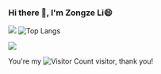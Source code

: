### Hi there 👋, I'm Zongze Li😄


![](https://github-readme-stats.vercel.app/api?username=zongze-lee&show_icons=true&theme=transparent)
![Top Langs](https://github-readme-stats.vercel.app/api/top-langs/?username=zongze-lee&layout=compact&theme=tokyonight)


![](https://github-readme-activity-graph.cyclic.app/graph?username=zongze-lee&theme=dracula)

You're my ![Visitor Count](https://profile-counter.glitch.me/zongze-lee/count.svg) visitor, thank you!
<!--
**zongze-lee/zongze-lee** is a ✨ _special_ ✨ repository because its `README.md` (this file) appears on your GitHub profile.

Here are some ideas to get you started:

- 🔭 I’m currently working on ...
- 🌱 I’m currently learning ...
- 👯 I’m looking to collaborate on ...
- 🤔 I’m looking for help with ...
- 💬 Ask me about ...
- 📫 How to reach me: ...
- 😄 Pronouns: ...
- ⚡ Fun fact: ...
-->
